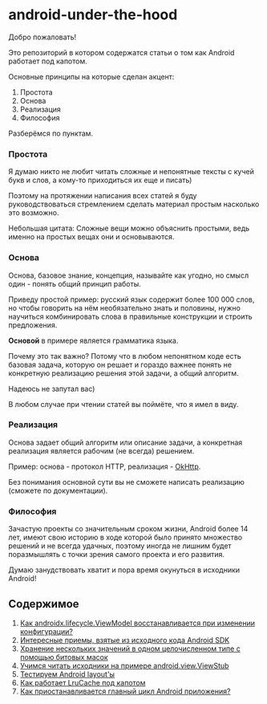 # android-under-the-hood

Добро пожаловать!

Это репозиторий в котором содержатся статьи о том как Android работает под капотом.

Основные принципы на которые сделан акцент:

1) Простота
2) Основа
3) Реализация
4) Философия

Разберёмся по пунктам.

### Простота

Я думаю никто не любит читать сложные и непонятные тексты с кучей букв и слов, а кому-то приходиться их еще и писать)

Поэтому на протяжении написания всех статей я буду руководствоваться стремлением сделать материал простым насколько это возможно.

Небольшая цитата: Сложные вещи можно объяснить простыми, ведь именно на простых вещах они и основываются.

### Основа

Основа, базовое знание, концепция, называйте как угодно, но смысл один - понять общий принцип работы.

Приведу простой пример: русский язык содержит более 100 000 слов, но чтобы говорить на нём необязательно знать и половины, нужно научиться комбинировать слова в правильные конструкции и строить предложения. 

<b>Основой</b> в примере является грамматика языка.

Почему это так важно? Потому что в любом непонятном коде есть базовая задача, которую он решает и гораздо важнее понять не конкретную реализацию решения этой задачи, а общий алгоритм.

Надеюсь не запутал вас) 

В любом случае при чтении статей вы поймёте, что я имел в виду.

### Реализация

Основа задает общий алгоритм или описание задачи, а конкретная реализация является рабочим (не всегда) решением.

Пример: основа - протокол HTTP, реализация - [OkHttp](https://github.com/square/okhttp).

Без понимания основной сути вы не сможете написать реализацию (сможете по документации).

### Философия

Зачастую проекты со значительным сроком жизни, Android более 14 лет, имеют свою историю в ходе которой было принято множество решений и не всегда удачных, поэтому иногда не лишним будет поразмышлять с точки зрения самого проекта и его развития.

Думаю занудствовать хватит и пора время окунуться в исходники Android!

## Содержимое

1) [Как androidx.lifecycle.ViewModel восстанавливается при изменении конфигурации?](articles/how_viewmodels_are_restored.md)
2) [Интересные приемы, взятые из исходного кода Android SDK](articles/interesting_tricks_taken_from_Android_SDK_source_code.md)
3) [Хранение нескольких значений в одном целочисленном типе с помощью битовых масок](articles/storing_multiple_data_in_single_integer_type_using_bitmasks.md)
4) [Учимся читать исходники на примере android.view.ViewStub](articles/learning_to_read_sources_by_example_viewstub.md)
5) [Тестируем Android layout'ы](articles/testing_android_layouts.md)
6) [Как работает LruCache под капотом](articles/how_does_LruCache_work.md)
7) [Как приостанавливается главный цикл Android приложения?](articles/how_does_Looper_pause.md)


